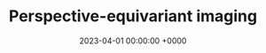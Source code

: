 ---
layout: redirected
redirect_to:  https://andrewwango.github.io/perspective-equivariant-imaging
type: research
title: "Perspective-equivariant imaging"
date: 2023-04-01 00:00:00 +0000
description: "Conference paper at ECCV TradiCV Workshop 2024"
img: perspective_ei.png
tags: [research]
---